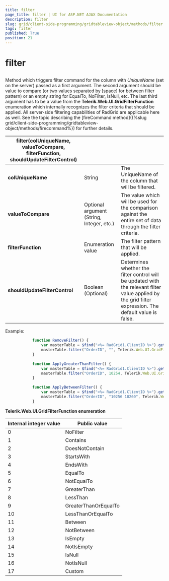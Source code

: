 ```yaml
---
title: filter
page_title: filter | UI for ASP.NET AJAX Documentation
description: filter
slug: grid/client-side-programming/gridtableview-object/methods/filter
tags: filter
published: True
position: 21
---
```


# filter



## 

Method which triggers filter command for the column with *UniqueName* (set on the server) passed as a first argument. The second argument should be value to compare (or two values separated by [space] for between filter pattern) or an empty string for EqualTo, NoFilter, IsNull, etc. The last third argument has to be a value from the __Telerik.Web.UI.GridFilterFunction__ enumeration which internally recognizes the filter criteria that should be applied. All server-side filtering capabilities of RadGrid are applicable here as well. See the topic describing the [fireCommand method]({%slug grid/client-side-programming/gridtableview-object/methods/firecommand%}) for further details.


|  __filter(colUniqueName, valueToCompare, filterFunction, shouldUpdateFilterControl)__  |  |  |
| ------ | ------ | ------ |
| __colUniqueName__ |String|The UniqueName of the column that will be filtered.|
| __valueToCompare__ |Optional argument (String, Integer, etc.)|The value which will be used for the comparison against the entire set of data through the filter criteria.|
| __filterFunction__ |Enumeration value|The filter pattern that will be applied.|
| __shouldUpdateFilterControl__ |Boolean (Optional)|Determines whether the filter control will be updated with the relevant filter value applied by the grid filter expression. The default value is false.|

Example:

````JavaScript
	        function RemoveFilter() {
	            var masterTable = $find("<%= RadGrid1.ClientID %>").get_masterTableView();
	            masterTable.filter("OrderID", "", Telerik.Web.UI.GridFilterFunction.NoFilter);
	        }
	
	        function ApplyGreaterThanFilter() {
	            var masterTable = $find("<%= RadGrid1.ClientID %>").get_masterTableView();
	            masterTable.filter("OrderID", 10254, Telerik.Web.UI.GridFilterFunction.GreaterThan, true);
	        }
	
	        function ApplyBetweenFilter() {
	            var masterTable = $find("<%= RadGrid1.ClientID %>").get_masterTableView();
	            masterTable.filter("OrderID", "10256 10260", Telerik.Web.UI.GridFilterFunction.Between, true);
	        }
````



__Telerik.Web.UI.GridFilterFunction enumeration__


|  __Internal integer value__  |  __Public value__  |
| ------ | ------ |
|0|NoFilter|
|1|Contains|
|2|DoesNotContain|
|3|StartsWith|
|4|EndsWith|
|5|EqualTo|
|6|NotEqualTo|
|7|GreaterThan|
|8|LessThan|
|9|GreaterThanOrEqualTo|
|10|LessThanOrEqualTo|
|11|Between|
|12|NotBetween|
|13|IsEmpty|
|14|NotIsEmpty|
|15|IsNull|
|16|NotIsNull|
|17|Custom|

